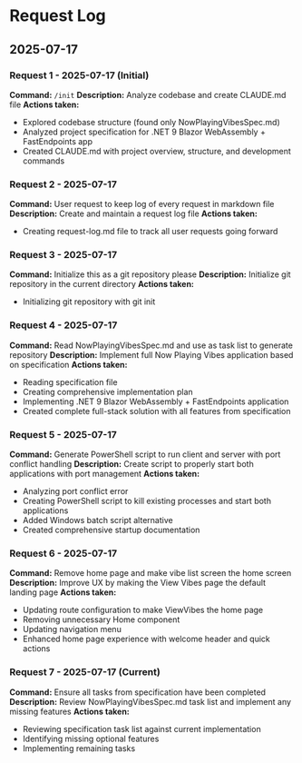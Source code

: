 # Request Log

## 2025-07-17

### Request 1 - 2025-07-17 (Initial)
**Command:** `/init`
**Description:** Analyze codebase and create CLAUDE.md file
**Actions taken:**
- Explored codebase structure (found only NowPlayingVibesSpec.md)
- Analyzed project specification for .NET 9 Blazor WebAssembly + FastEndpoints app
- Created CLAUDE.md with project overview, structure, and development commands

### Request 2 - 2025-07-17
**Command:** User request to keep log of every request in markdown file
**Description:** Create and maintain a request log file
**Actions taken:**
- Creating request-log.md file to track all user requests going forward

### Request 3 - 2025-07-17
**Command:** Initialize this as a git repository please
**Description:** Initialize git repository in the current directory
**Actions taken:**
- Initializing git repository with git init

### Request 4 - 2025-07-17
**Command:** Read NowPlayingVibesSpec.md and use as task list to generate repository
**Description:** Implement full Now Playing Vibes application based on specification
**Actions taken:**
- Reading specification file
- Creating comprehensive implementation plan
- Implementing .NET 9 Blazor WebAssembly + FastEndpoints application
- Created complete full-stack solution with all features from specification

### Request 5 - 2025-07-17
**Command:** Generate PowerShell script to run client and server with port conflict handling
**Description:** Create script to properly start both applications with port management
**Actions taken:**
- Analyzing port conflict error
- Creating PowerShell script to kill existing processes and start both applications
- Added Windows batch script alternative
- Created comprehensive startup documentation

### Request 6 - 2025-07-17
**Command:** Remove home page and make vibe list screen the home screen
**Description:** Improve UX by making the View Vibes page the default landing page
**Actions taken:**
- Updating route configuration to make ViewVibes the home page
- Removing unnecessary Home component
- Updating navigation menu
- Enhanced home page experience with welcome header and quick actions

### Request 7 - 2025-07-17 (Current)
**Command:** Ensure all tasks from specification have been completed
**Description:** Review NowPlayingVibesSpec.md task list and implement any missing features
**Actions taken:**
- Reviewing specification task list against current implementation
- Identifying missing optional features
- Implementing remaining tasks
